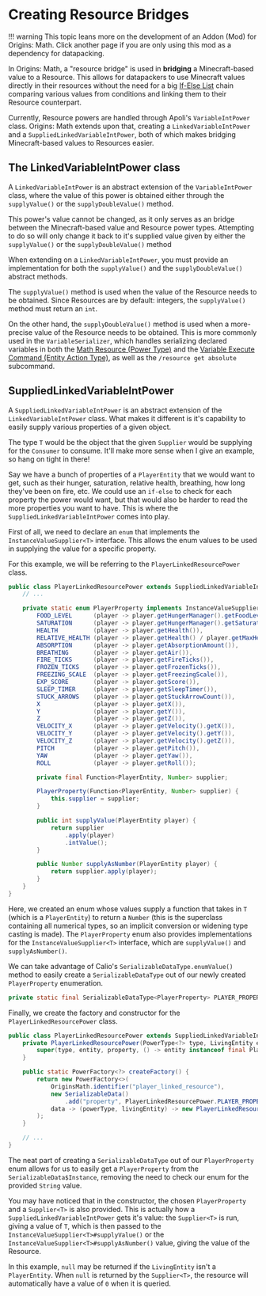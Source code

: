 # Creating Resource Bridges

!!! warning 
	This topic leans more on the development of an Addon (Mod) for Origins: Math. Click another page if you are only using this mod as a dependency for datapacking.

In Origins: Math, a "resource bridge" is used in **bridging** a Minecraft-based value to a Resource. This allows for datapackers to use Minecraft values directly in their resources without the need for a big [If-Else List](https://origins.readthedocs.io/en/latest/types/meta_action_types/if_else_list/) chain comparing various values from conditions and linking them to their Resource counterpart.

Currently, Resource powers are handled through Apoli's `VariableIntPower` class. Origins: Math extends upon that, creating a `LinkedVariableIntPower` and a `SuppliedLinkedVariableIntPower`, both of which makes bridging Minecraft-based values to Resources easier.

## The LinkedVariableIntPower class

A `LinkedVariableIntPower` is an abstract extension of the `VariableIntPower` class, where the value of this power is obtained either through the `supplyValue()` or the `supplyDoubleValue()` method.

This power's value cannot be changed, as it only serves as an bridge between the Minecraft-based value and Resource power types. Attempting to do so will only change it back to it's supplied value given by either the `supplyValue()` or the `supplyDoubleValue()` method

When extending on a `LinkedVariableIntPower`, you must provide an implementation for both the `supplyValue()` and the `supplyDoubleValue()` abstract methods.

The `supplyValue()` method is used when the value of the Resource needs to be obtained. Since Resources are by default: integers, the `supplyValue()` method must return an `int`.

On the other hand, the `supplyDoubleValue()` method is used when a more-precise value of the Resource needs to be obtained. This is more commonly used in the `VariableSerializer`, which handles serializing declared variables in both the [Math Resource (Power Type)](../power_types/math_resource.md) and the [Variable Execute Command (Entity Action Type)](../entity_action_types/variable_execute_command.md), as well as the `/resource get absolute` subcommand.

## SuppliedLinkedVariableIntPower

A `SuppliedLinkedVariableIntPower` is an abstract extension of the `LinkedVariableIntPower` class. What makes it different is it's capability to easily supply various properties of a given object.

The type `T` would be the object that the given `Supplier` would be supplying for the `Consumer` to consume. It'll make more sense when I give an example, so hang on tight in there!

Say we have a bunch of properties of a `PlayerEntity` that we would want to get, such as their hunger, saturation, relative health, breathing, how long they've been on fire, etc. We could use an `if-else` to check for each property the power would want, but that would also be harder to read the more properties you want to have. This is where the `SuppliedLinkedVariableIntPower` comes into play.

First of all, we need to declare an `enum` that implements the `InstanceValueSupplier<T>` interface. This allows the enum values to be used in supplying the value for a specific property.

For this example, we will be referring to the `PlayerLinkedResourcePower` class.
```java
public class PlayerLinkedResourcePower extends SuppliedLinkedVariableIntPower<PlayerEntity> {
	// ...

	private static enum PlayerProperty implements InstanceValueSupplier<PlayerEntity> {
		FOOD_LEVEL      (player -> player.getHungerManager().getFoodLevel()),
		SATURATION      (player -> player.getHungerManager().getSaturationLevel()),
		HEALTH          (player -> player.getHealth()),
		RELATIVE_HEALTH (player -> player.getHealth() / player.getMaxHealth()),
		ABSORPTION      (player -> player.getAbsorptionAmount()),
		BREATHING       (player -> player.getAir()),
		FIRE_TICKS      (player -> player.getFireTicks()),
		FROZEN_TICKS    (player -> player.getFrozenTicks()),
		FREEZING_SCALE  (player -> player.getFreezingScale()),
		EXP_SCORE       (player -> player.getScore()),
		SLEEP_TIMER     (player -> player.getSleepTimer()),
		STUCK_ARROWS    (player -> player.getStuckArrowCount()),
		X               (player -> player.getX()),
		Y               (player -> player.getY()),
		Z               (player -> player.getZ()),
		VELOCITY_X      (player -> player.getVelocity().getX()),
		VELOCITY_Y      (player -> player.getVelocity().getY()),
		VELOCITY_Z      (player -> player.getVelocity().getZ()),
		PITCH           (player -> player.getPitch()),
		YAW             (player -> player.getYaw()),
		ROLL            (player -> player.getRoll());

		private final Function<PlayerEntity, Number> supplier;

		PlayerProperty(Function<PlayerEntity, Number> supplier) {
			this.supplier = supplier;
		}

		public int supplyValue(PlayerEntity player) {
			return supplier
				.apply(player)
				.intValue();
		}

		public Number supplyAsNumber(PlayerEntity player) {
			return supplier.apply(player);
		}
	}
}
``` 

Here, we created an enum whose values supply a function that takes in `T` (which is a `PlayerEntity`) to return a `Number` (this is the superclass containing all numerical types, so an implicit conversion or widening type casting is made). The `PlayerProperty` enum also provides implementations for the `InstanceValueSupplier<T>` interface, which are `supplyValue()` and `supplyAsNumber()`.

We can take advantage of Calio's `SerializableDataType.enumValue()` method to easily create a `SerializableDataType` out of our newly created `PlayerProperty` enumeration.
```java
private static final SerializableDataType<PlayerProperty> PLAYER_PROPERTY = SerializableDataType.enumValue(PlayerProperty.class);
```

Finally, we create the factory and constructor for the `PlayerLinkedResourcePower` class.
```java
public class PlayerLinkedResourcePower extends SuppliedLinkedVariableIntPower<PlayerEntity> {
	private PlayerLinkedResourcePower(PowerType<?> type, LivingEntity entity, PlayerProperty property) {
		super(type, entity, property, () -> entity instanceof final PlayerEntity player ? player : null);
	}

	public static PowerFactory<?> createFactory() {
		return new PowerFactory<>(
			OriginsMath.identifier("player_linked_resource"),
			new SerializableData()
				.add("property", PlayerLinkedResourcePower.PLAYER_PROPERTY),
			data -> (powerType, livingEntity) -> new PlayerLinkedResourcePower(powerType, livingEntity, data.get("property"))
		);
	}

	// ...
}
```
The neat part of creating a `SerializableDataType` out of our `PlayerProperty` enum allows for us to easily get a `PlayerProperty` from the `SerializableData$Instance`, removing the need to check our enum for the provided `String` value.

You may have noticed that in the constructor, the chosen `PlayerProperty` and a `Supplier<T>` is also provided. This is actually how a `SuppliedLinkedVariableIntPower` gets it's value: the `Supplier<T>` is run, giving a value of `T`, which is then passed to the `InstanceValueSupplier<T>#supplyValue()` or the `InstanceValueSupplier<T>#supplyAsNumber()` value, giving the value of the Resource.

In this example, `null` may be returned if the `LivingEntity` isn't a `PlayerEntity`. When `null` is returned by the `Supplier<T>`, the resource will automatically have a value of `0` when it is queried.